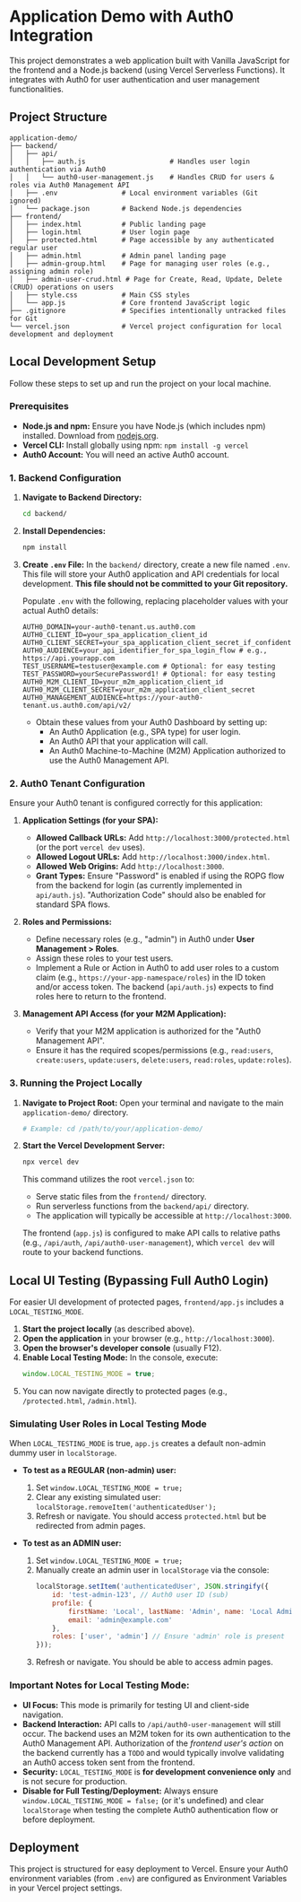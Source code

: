# Application Demo with Auth0 Integration

This project demonstrates a web application built with Vanilla JavaScript for the frontend and a Node.js backend (using Vercel Serverless Functions). It integrates with Auth0 for user authentication and user management functionalities.

## Project Structure

```
application-demo/
├── backend/
│   ├── api/
│   │   ├── auth.js                     # Handles user login authentication via Auth0
│   │   └── auth0-user-management.js    # Handles CRUD for users & roles via Auth0 Management API
│   ├── .env                # Local environment variables (Git ignored)
│   └── package.json        # Backend Node.js dependencies
├── frontend/
│   ├── index.html          # Public landing page
│   ├── login.html          # User login page
│   ├── protected.html      # Page accessible by any authenticated regular user
│   ├── admin.html          # Admin panel landing page
│   ├── admin-group.html    # Page for managing user roles (e.g., assigning admin role)
│   ├── admin-user-crud.html # Page for Create, Read, Update, Delete (CRUD) operations on users
│   ├── style.css           # Main CSS styles
│   └── app.js              # Core frontend JavaScript logic
├── .gitignore              # Specifies intentionally untracked files for Git
└── vercel.json             # Vercel project configuration for local development and deployment
```

## Local Development Setup

Follow these steps to set up and run the project on your local machine.

### Prerequisites

*   **Node.js and npm:** Ensure you have Node.js (which includes npm) installed. Download from [nodejs.org](https://nodejs.org/).
*   **Vercel CLI:** Install globally using npm: `npm install -g vercel`
*   **Auth0 Account:** You will need an active Auth0 account.

### 1. Backend Configuration

1.  **Navigate to Backend Directory:**
    ```bash
    cd backend/
    ```

2.  **Install Dependencies:**
    ```bash
    npm install
    ```

3.  **Create `.env` File:**
    In the `backend/` directory, create a new file named `.env`. This file will store your Auth0 application and API credentials for local development. **This file should not be committed to your Git repository.**

    Populate `.env` with the following, replacing placeholder values with your actual Auth0 details:
    ```env
    AUTH0_DOMAIN=your-auth0-tenant.us.auth0.com
    AUTH0_CLIENT_ID=your_spa_application_client_id
    AUTH0_CLIENT_SECRET=your_spa_application_client_secret_if_confidential
    AUTH0_AUDIENCE=your_api_identifier_for_spa_login_flow # e.g., https://api.yourapp.com
    TEST_USERNAME=testuser@example.com # Optional: for easy testing
    TEST_PASSWORD=yourSecurePassword1! # Optional: for easy testing
    AUTH0_M2M_CLIENT_ID=your_m2m_application_client_id
    AUTH0_M2M_CLIENT_SECRET=your_m2m_application_client_secret
    AUTH0_MANAGEMENT_AUDIENCE=https://your-auth0-tenant.us.auth0.com/api/v2/
    ```
    *   Obtain these values from your Auth0 Dashboard by setting up:
        *   An Auth0 Application (e.g., SPA type) for user login.
        *   An Auth0 API that your application will call.
        *   An Auth0 Machine-to-Machine (M2M) Application authorized to use the Auth0 Management API.

### 2. Auth0 Tenant Configuration

Ensure your Auth0 tenant is configured correctly for this application:

1.  **Application Settings (for your SPA):**
    *   **Allowed Callback URLs:** Add `http://localhost:3000/protected.html` (or the port `vercel dev` uses).
    *   **Allowed Logout URLs:** Add `http://localhost:3000/index.html`.
    *   **Allowed Web Origins:** Add `http://localhost:3000`.
    *   **Grant Types:** Ensure "Password" is enabled if using the ROPG flow from the backend for login (as currently implemented in `api/auth.js`). "Authorization Code" should also be enabled for standard SPA flows.

2.  **Roles and Permissions:**
    *   Define necessary roles (e.g., "admin") in Auth0 under **User Management > Roles**.
    *   Assign these roles to your test users.
    *   Implement a Rule or Action in Auth0 to add user roles to a custom claim (e.g., `https://your-app-namespace/roles`) in the ID token and/or access token. The backend (`api/auth.js`) expects to find roles here to return to the frontend.

3.  **Management API Access (for your M2M Application):**
    *   Verify that your M2M application is authorized for the "Auth0 Management API".
    *   Ensure it has the required scopes/permissions (e.g., `read:users`, `create:users`, `update:users`, `delete:users`, `read:roles`, `update:roles`).

### 3. Running the Project Locally

1.  **Navigate to Project Root:**
    Open your terminal and navigate to the main `application-demo/` directory.
    ```bash
    # Example: cd /path/to/your/application-demo/
    ```

2.  **Start the Vercel Development Server:**
    ```bash
    npx vercel dev
    ```
    This command utilizes the root `vercel.json` to:
    *   Serve static files from the `frontend/` directory.
    *   Run serverless functions from the `backend/api/` directory.
    *   The application will typically be accessible at `http://localhost:3000`.

    The frontend (`app.js`) is configured to make API calls to relative paths (e.g., `/api/auth`, `/api/auth0-user-management`), which `vercel dev` will route to your backend functions.

## Local UI Testing (Bypassing Full Auth0 Login)

For easier UI development of protected pages, `frontend/app.js` includes a `LOCAL_TESTING_MODE`.

1.  **Start the project locally** (as described above).
2.  **Open the application** in your browser (e.g., `http://localhost:3000`).
3.  **Open the browser's developer console** (usually F12).
4.  **Enable Local Testing Mode:** In the console, execute:
    ```javascript
    window.LOCAL_TESTING_MODE = true;
    ```
5.  You can now navigate directly to protected pages (e.g., `/protected.html`, `/admin.html`).

### Simulating User Roles in Local Testing Mode

When `LOCAL_TESTING_MODE` is true, `app.js` creates a default non-admin dummy user in `localStorage`.

*   **To test as a REGULAR (non-admin) user:**
    1.  Set `window.LOCAL_TESTING_MODE = true;`
    2.  Clear any existing simulated user: `localStorage.removeItem('authenticatedUser');`
    3.  Refresh or navigate. You should access `protected.html` but be redirected from admin pages.

*   **To test as an ADMIN user:**
    1.  Set `window.LOCAL_TESTING_MODE = true;`
    2.  Manually create an admin user in `localStorage` via the console:
        ```javascript
        localStorage.setItem('authenticatedUser', JSON.stringify({
            id: 'test-admin-123', // Auth0 user ID (sub)
            profile: {
                firstName: 'Local', lastName: 'Admin', name: 'Local Admin',
                email: 'admin@example.com'
            },
            roles: ['user', 'admin'] // Ensure 'admin' role is present
        }));
        ```
    3.  Refresh or navigate. You should be able to access admin pages.

### Important Notes for Local Testing Mode:

*   **UI Focus:** This mode is primarily for testing UI and client-side navigation.
*   **Backend Interaction:** API calls to `/api/auth0-user-management` will still occur. The backend uses an M2M token for its own authentication to the Auth0 Management API. Authorization of the *frontend user's action* on the backend currently has a `TODO` and would typically involve validating an Auth0 access token sent from the frontend.
*   **Security:** `LOCAL_TESTING_MODE` is **for development convenience only** and is not secure for production.
*   **Disable for Full Testing/Deployment:** Always ensure `window.LOCAL_TESTING_MODE = false;` (or it's undefined) and clear `localStorage` when testing the complete Auth0 authentication flow or before deployment.

## Deployment

This project is structured for easy deployment to Vercel. Ensure your Auth0 environment variables (from `.env`) are configured as Environment Variables in your Vercel project settings.

```